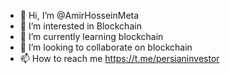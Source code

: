 - 👋 Hi, I’m @AmirHosseinMeta
- 👀 I’m interested in Blockchain
- 🌱 I’m currently learning blockchain
- 💞️ I’m looking to collaborate on blockchain
- 📫 How to reach me https://t.me/persianinvestor

<!---
AmirHosseinMeta/AmirHosseinMeta is a ✨ special ✨ repository because its `README.md` (this file) appears on your GitHub profile.
You can click the Preview link to take a look at your changes.
--->
